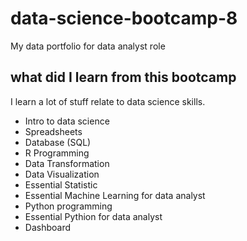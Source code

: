 # data-science-bootcamp-8
My data portfolio for data analyst role

## what did I learn from this bootcamp

I learn a lot of stuff relate to data science skills.

- Intro to data science
- Spreadsheets
- Database (SQL)
- R Programming
- Data Transformation
- Data Visualization
- Essential Statistic
- Essential Machine Learning for data analyst
- Python programming
- Essential Pythion for data analyst
- Dashboard
